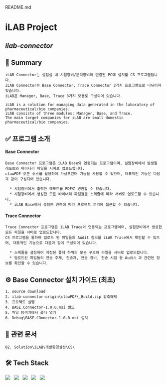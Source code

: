 README.md

# iLAB Project
## _ilab-connector_

## 📒 Summary
```
iLAB Connector는 실험실 내 시험장비/분석장비와 연결된 PC에 설치할 CS 프로그램입니다.
iLAB Connector는 Base Connector, Trace Connector 2가지 프로그램으로 나뉘어져 있습니다.
iLAB은 Manager, Base, Trace 3가지 모듈로 구성되어 있습니다.

iLAB is a solution for managing data generated in the laboratory of pharmaceutical/bio companies.
iLAB consists of three modules: Manager, Base, and Trace.
The main target companies for iLAB are small domestic pharmaceutical/bio companies.
```
## ✅ 프로그램 소개
#### Base Connector
```
Base Connector 프로그램은 iLAB Base와 연동되는 프로그램이며, 실험장비에서 발생될 레포트와 바이너리 파일을 서버로 업로드합니다.
clawPDF 오픈 소스를 활용하여 가상프린터 기능을 사용할 수 있으며, 대표적인 기능은 다음과 같이 구성되어 있습니다.

  * 시험장비에서 출력한 레포트를 PDF로 변환할 수 있습니다.
  * 시험장비에서 생성한 모든 바이너리 파일들을 스케쥴에 따라 서버로 업로드할 수 있습니다.
  * iLAB Base에서 설정한 권한에 따라 프로젝트 트리에 접근할 수 있습니다.
```

#### Trace Connector
```
Trace Connector 프로그램은 iLAB Trace와 연동되는 프로그램이며, 실험장비에서 생성한 모든 파일을 서버로 업로드합니다. 
CS 프로그램을 통하여 업로드 된 파일들의 Audit 정보를 iLAB Trace에서 확인할 수 있으며, 대표적인 기능으로 다음과 같이 구성되어 있습니다.

  * 스케쥴을 설정하여 지정된 폴더 하위의 모든 구조와 파일을 서버로 업로드합니다.
  * 업로드된 파일들의 전송 주체, 전송자, 전송 장비, 전송 시점 등 Audit 과 관련된 정보를 확인할 수 있습니다.
```

## ⚙️ Base Connector 설치 가이드 (최초)
```
1. source download
2. ilab-connector-origin\clawPDF\_Build.zip 압축해제
3. 프로젝트 실행
4. BASE.Connector-1.0.0.msi 빌드
5. 파일 탐색기에서 폴더 열기
6. Debug\BASE.COnnector-1.0.0.msi 설치
```


## 📌 관련 문서
```
02. Solution\iLAB\개발환경설정\CS\
```

 ## 🛠 Tech Stack
 <p>
<img src="https://img.shields.io/badge/.NET-0769AD?style=for-the-badge&logo=.NET&logoColor=white"></a> &nbsp 
<img src="https://img.shields.io/badge/Csharp-E4E4E4?style=for-the-badge&logo=Csharp&logoColor=red"/></a> &nbsp
<img src="https://img.shields.io/badge/apache tomcat-F8DC75?style=for-the-badge&logo=apachetomcat&logoColor=white"> &nbsp
<img src="https://img.shields.io/badge/MariaDb-339933?style=for-the-badge&logo=MariaDb&logoColor=white"/></a> &nbsp
<img src="https://img.shields.io/badge/SQLite-4479A1?style=for-the-badge&logo=SQLite&logoColor=white"/></a> &nbsp 
</p>
